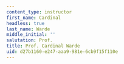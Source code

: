 ```yaml
---
content_type: instructor
first_name: Cardinal
headless: true
last_name: Warde
middle_initial: ''
salutation: Prof.
title: Prof. Cardinal Warde
uid: d27b1160-e247-aaa9-981e-6cb9f15f110e
---
```

